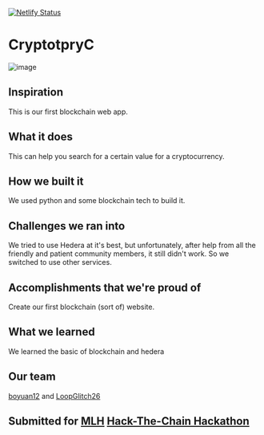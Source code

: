 [![Netlify Status](https://api.netlify.com/api/v1/badges/4494b0f6-7e4f-45d0-82d6-b668af25035d/deploy-status)](https://app.netlify.com/sites/cryptotpryc/deploys)

# CryptotpryC

![image](https://user-images.githubusercontent.com/53336715/82143031-783f8d00-985e-11ea-8ff8-fa02076ba3be.png)

## Inspiration
This is our first blockchain web app.

## What it does
This can help you search for a certain value for a cryptocurrency.

## How we built it
We used python and some blockchain tech to build it.

## Challenges we ran into
We tried to use Hedera at it's best, but unfortunately, after help from all the friendly and patient community members, it still didn't work. So we switched to use other services.

## Accomplishments that we're proud of
Create our first blockchain (sort of) website.

## What we learned
We learned the basic of blockchain and hedera

## Our team
[boyuan12](https://github.com/boyuan12) and
[LoopGlitch26](https://github.com/LoopGlitch26)

## Submitted for [MLH](https://github.com/mlh) [Hack-The-Chain Hackathon](https://organize.mlh.io/participants/events/3469-hack-the-chain)
